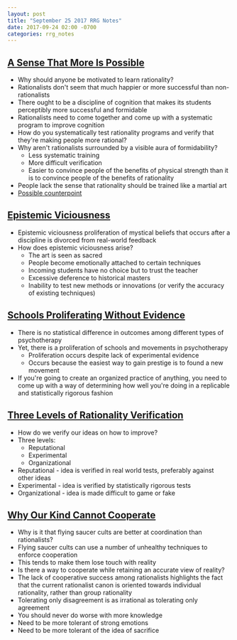 ```yaml
---
layout: post
title: "September 25 2017 RRG Notes"
date: 2017-09-24 02:00 -0700
categories: rrg_notes
---
```


## [A Sense That More Is Possible](http://lesswrong.com/lw/2c/a_sense_that_more_is_possible/)
- Why should anyone be motivated to learn rationality?
- Rationalists don't seem that much happier or more successful than non-rationalists
- There ought to be a discipline of cognition that makes its students perceptibly more successful and formidable
- Rationalists need to come together and come up with a systematic program to improve cognition
- How do you systematically test rationality programs and verify that they're making people more rational?
- Why aren't rationalists surrounded by a visible aura of formidability?
  - Less systematic training
  - More difficult verification
  - Easier to convince people of the benefits of physical strength than it is to convince people of the benefits of rationality
- People lack the sense that rationality should be trained like a martial art
- [Possible counterpoint](https://palegreendot.net/rrg_notes/2017/07/16/rrg-reading-notes.html#critical-thinkingttpwwwaftorgsitesdefaultfilesperiodicalscritthinkingpdf)

## [Epistemic Viciousness](http://lesswrong.com/lw/2i/epistemic_viciousness/)
- Epistemic viciousness proliferation of mystical beliefs that occurs after a discipline is divorced from real-world feedback
- How does epistemic viciousness arise?
  - The art is seen as sacred
  - People become emotionally attached to certain techniques
  - Incoming students have no choice but to trust the teacher
  - Excessive deference to historical masters
  - Inability to test new methods or innovations (or verify the accuracy of existing techniques)

## [Schools Proliferating Without Evidence](http://lesswrong.com/lw/2j/schools_proliferating_without_evidence/)
- There is no statistical difference in outcomes among different types of psychotherapy
- Yet, there is a proliferation of schools and movements in psychotherapy
  - Proliferation occurs despite lack of experimental evidence
  - Occurs because the easiest way to gain prestige is to found a new movement
- If you're going to create an organized practice of anything, you need to come up with a way of determining how well you're doing in a replicable and statistically rigorous fashion

## [Three Levels of Rationality Verification](http://lesswrong.com/lw/2s/3_levels_of_rationality_verification/)
- How do we verify our ideas on how to improve?
- Three levels:
  - Reputational
  - Experimental
  - Organizational
- Reputational - idea is verified in real world tests, preferably against other ideas
- Experimental - idea is verified by statistically rigorous tests
- Organizational - idea is made difficult to game or fake

## [Why Our Kind Cannot Cooperate](http://lesswrong.com/lw/3h/why_our_kind_cant_cooperate/)
- Why is it that flying saucer cults are better at coordination than rationalists?
- Flying saucer cults can use a number of unhealthy techniques to enforce cooperation
- This tends to make them lose touch with reality
- Is there a way to cooperate while retaining an accurate view of reality?
- The lack of cooperative success among rationalists highlights the fact that the current rationalist canon is oriented towards individual rationality, rather than group rationality
- Tolerating only disagreement is as irrational as tolerating only agreement
- You should never do worse with more knowledge
- Need to be more tolerant of strong emotions
- Need to be more tolerant of the idea of sacrifice
